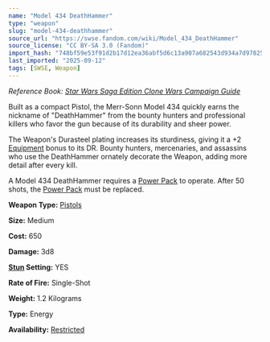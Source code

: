 ```yaml
---
name: "Model 434 DeathHammer"
type: "weapon"
slug: "model-434-deathhammer"
source_url: "https://swse.fandom.com/wiki/Model_434_DeathHammer"
source_license: "CC BY-SA 3.0 (Fandom)"
import_hash: "748bf59e53f91d2b17d12ea36abf5d6c13a907a682543d934a7d97825f62479e"
last_imported: "2025-09-12"
tags: [SWSE, Weapon]
---
```

*Reference Book:* *[Star Wars Saga Edition Clone Wars Campaign Guide](https://swse.fandom.com/wiki/Star_Wars_Saga_Edition_Clone_Wars_Campaign_Guide)*

Built as a compact Pistol, the Merr-Sonn Model 434 quickly earns the nickname of "DeathHammer" from the bounty hunters and professional killers who favor the gun because of its durability and sheer power. 

The Weapon's Durasteel plating increases its sturdiness, giving it a +2 [Equipment](https://swse.fandom.com/wiki/Equipment) bonus to its DR. Bounty hunters, mercenaries, and assassins who use the DeathHammer ornately decorate the Weapon, adding more detail after every kill. 

A Model 434 DeathHammer requires a [Power Pack](https://swse.fandom.com/wiki/Power_Pack) to operate. After 50 shots, the [Power Pack](https://swse.fandom.com/wiki/Power_Pack) must be replaced.

**Weapon Type:** [Pistols](https://swse.fandom.com/wiki/Pistols)

**Size:** Medium

**Cost:** 650

**Damage:** 3d8

**[Stun](https://swse.fandom.com/wiki/Stun) Setting:** YES

**Rate of Fire:** Single-Shot

**Weight:** 1.2 Kilograms

**Type:** Energy

**Availability:** [Restricted](https://swse.fandom.com/wiki/Restricted)